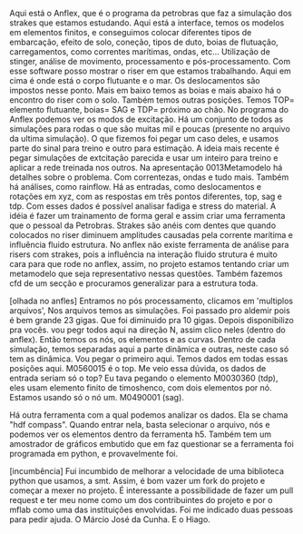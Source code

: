 Aqui está o Anflex, que é o programa da petrobras que faz a simulação dos strakes que estamos estudando. 
Aqui está a interface, temos os modelos em elementos finitos, e conseguimos colocar diferentes tipos de embarcação, efeito de solo, coneção, tipos de duto, boias de flutuação, carregamentos, como correntes marítimas, ondas, etc...
Utilização de stinger, análise de movimento, processamento e pós-processamento. Com esse software posso mostrar o riser em que estamos trabalhando. Aqui em cima é onde está o corpo flutuante e o mar. Os deslocamentos são impostos nesse ponto. Mais em baixo temos as boias e mais abaixo há o encontro do riser com o solo. Também temos outras posições. Temos TOP= elemento flutuante, boias= SAG e TDP= próximo ao chão.
No programa do Anflex podemos ver os modos de excitação. Há um conjunto de todos as simulações para rodas o que são muitas mil e poucas (presente no arquivo da ultima simulação). O que fizemos foi pegar um caso deles, e usamos parte do sinal para treino e outro para estimação. A ideia mais recente é pegar simulações de extcitação parecida e usar um inteiro para treino e aplicar a rede treinada nos outros.
Na apresentação 0013Metamodelo há detalhes sobre o problema. Com correntezas, ondas e tudo mais. Também há análises, como rainflow. Há as entradas, como deslocamentos e rotações em xyz, com as respostas em três pontos diferentes, top, sag e tdp. Com esses dados é possível analisar fadiga e stress do material. 
A idéia é fazer um trainamento de forma geral e assim criar uma ferramenta que o pessoal da Petrobras.
Strakes são anéis com dentes que quando colocados no riser diminuem amplitudes causadas pela corrente marítima e influência fluido estrutura. No anflex não existe ferramenta de análise para risers com strakes, pois a influência na interação fluido strutura é muito cara para que rode no anflex, assim, no projeto estamos tentando criar um metamodelo que seja representativo nessas questões. Também fazemos cfd de um secção e procuramos generalizar para a estrutura toda.

[olhada no anfles]
Entramos no pós processamento, clicamos em 'multiplos arquivos', Nos arquivos temos as simulações. Foi passado pro aldemir pois é bem grande 23 gigas. Que foi diminuido pra 10 gigas. Depois disponibilizo pra vocês. vou pegr todos aqui na direção N, assim clico neles (dentro do anflex). Então temos os nós, os elementos e as curvas. Dentro de cada simulação, temos separadas aqui a parte dinâmica e outras, neste caso só tem as dinâmica. Vou pegar o primeiro aqui. Temos dados em todas essas posições aqui. M0560015 é o top. Me veio essa dúvida, os dados de entrada seriam só o top? Eu tava pegando o elemento M0030360 (tdp), eles usam elemento finito de timoshenco, com dois elementos por nó. Estamos usando só o nó um. M0490001 (sag).

Há outra ferramenta com a qual podemos analizar os dados. Ela se chama "hdf compass". Quando entrar nela, basta selecionar o arquivo, nós e podemos ver os elementos dentro da ferramenta h5. Também tem um amostrador de gráficos embutido que em faz questionar se a ferramenta foi programada em python, e provavelmente foi.

[incumbência]
Fui incumbido de melhorar a velocidade de uma biblioteca python que usamos, a smt. Assim, é bom vazer um fork do projeto e começar a mexer no projeto. É interessante a possibilidade de fazer um pull request e ter meu nome como um dos contribuintes do projeto e por o mflab como uma das instituições envolvidas.
Foi me indicado duas pessoas para pedir ajuda. O Márcio José da Cunha. E o Hiago.
